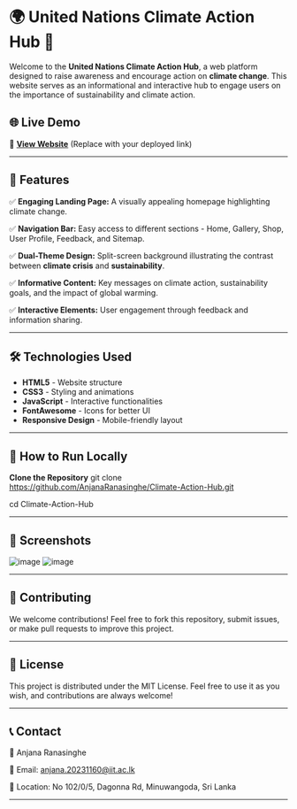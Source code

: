 # 🌍 United Nations Climate Action Hub 🌱

Welcome to the **United Nations Climate Action Hub**, a web platform designed to raise awareness and encourage action on **climate change**. This website serves as an informational and interactive hub to engage users on the importance of sustainability and climate action.

## 🌐 Live Demo
🚀 **[View Website](#)** (Replace with your deployed link)

---

## 📌 Features

✅ **Engaging Landing Page:** A visually appealing homepage highlighting climate change.  

✅ **Navigation Bar:** Easy access to different sections - Home, Gallery, Shop, User Profile, Feedback, and Sitemap.

✅ **Dual-Theme Design:** Split-screen background illustrating the contrast between **climate crisis** and **sustainability**.  

✅ **Informative Content:** Key messages on climate action, sustainability goals, and the impact of global warming.  

✅ **Interactive Elements:** User engagement through feedback and information sharing.  

---

## 🛠️ Technologies Used

- **HTML5** - Website structure  
- **CSS3** - Styling and animations  
- **JavaScript** - Interactive functionalities  
- **FontAwesome** - Icons for better UI  
- **Responsive Design** - Mobile-friendly layout  

---

## 🚀 How to Run Locally

**Clone the Repository**
git clone https://github.com/AnjanaRanasinghe/Climate-Action-Hub.git

cd Climate-Action-Hub

---

## 🎨 Screenshots

![image](https://github.com/user-attachments/assets/c330cc3c-f6f4-4bb3-a041-d8bf2a01cdb3)
![image](https://github.com/user-attachments/assets/1979e14c-5b11-407f-9b63-22544494049a)

---

## 🤝 Contributing
We welcome contributions! Feel free to fork this repository, submit issues, or make pull requests to improve this project.

---

## 📜 License
This project is distributed under the MIT License. Feel free to use it as you wish, and contributions are always welcome!

---
## 📞 Contact
📍 Anjana Ranasinghe

📧 Email: anjana.20231160@iit.ac.lk

📍 Location: No 102/0/5, Dagonna Rd, Minuwangoda, Sri Lanka

---

